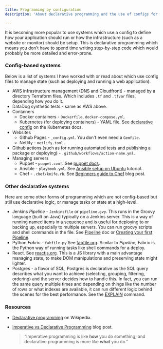 ```yaml
---
title: Programming by configuration
description: 'About declarative programming and the use of configs for managing systems '

---
```

It is becoming more popular to use systems which use a config to define how your application should run or how the infrastructure (such as a website or monitor) should be setup. This is declarative programming which means you don't have to spend time writing step-by-step code which would probably be more detailed and error-prone.

### Config-based systems

Below is a list of systems I have worked with or read about which use config files to manage state (such as deploying and running a web application).

* AWS infrastructure management (DNS and Cloudfront) - managed by a directory Terraform files. Which includes `.tf` and `.tfvar` files, depending how you do it.
* DataDog synthetic tests - same as AWS above.
* Containers
  * Docker containers - `Dockerfile`, `docker-compose.yml`.
  * Kubernetes (for deploying containers) - YAML file. See [declarative config](https://kubernetes.io/docs/tasks/manage-kubernetes-objects/declarative-config/ "https://kubernetes.io/docs/tasks/manage-kubernetes-objects/declarative-config/") on the Kubernetes docs.
* Websites
  * Github Pages - `_config.yml`. You don't even need a `Gemfile`.
  * Netlify - `netlify.toml.`
* Github actions (such as for running automated tests and publishing a package or deploying) - `.github/workflows/action-name.yml`.
* Managing servers
  * Puppet - `puppet.conf`. See [puppet docs](https://puppet.com/docs/puppet/latest/config_file_main.html).
  * Ansible - `playbook.yml`. See [Ansible setup on Ubuntu](https://www.digitalocean.com/community/tutorials/how-to-use-ansible-to-automate-initial-server-setup-on-ubuntu-18-04) tutorial.
  * Chef - `.chef/knife.rb`. See [Beginners guide to Chef](https://www.linode.com/docs/applications/configuration-management/beginners-guide-chef/) blog post.

### Other declarative systems

Here are some other forms of programming which are not config-based but still use declarative logic, or manage tasks or state at a high-level.

* Jenkins _Pipeline_ - `Jenkinsfile` or `pipeline.gvy`. This runs in the Groovy language (built on Java) typically on a Jenkins server. This is a way of running named items in a sequence and is useful for deploying to or backing up, especially to multiple servers. You can run groovy scripts and shell commands in the file. See [Pipeline](https://jenkins.io/doc/book/pipeline/)  doc or [Creating your first Pipeline](https://jenkins.io/doc/pipeline/tour/hello-world/).
* Python _Fabric -_ `fabfile.py` See [fabfile.org](http://www.fabfile.org/ "http://www.fabfile.org/"). Similar to _Pipeline_, Fabric is the Python way of running tasks like shell commands for a deploy.
* React. See [reactjs.org](https://reactjs.org/ "https://reactjs.org/"). This is a JS library with a main advantage managing state, to make DOM manipulations and preserving state might lighter.
* Postgres - a flavor of SQL, Postgres is declarative as the SQL query describes what you want to achieve (selecting, grouping, filtering, ordering) and the server decides how to handle this. In fact, you can run the same query multiple times and depending on things like the number of rows or what indexes are available, it can run different logic behind the scenes for the best performance. See the [EXPLAIN](http://postgresguide.com/performance/explain.html) command.

### Resources

* [Declarative programming](https://en.wikipedia.org/wiki/Declarative_programming) on Wikipedia.
* [Imperative vs Declarative Programming](https://tylermcginnis.com/imperative-vs-declarative-programming/ "https://tylermcginnis.com/imperative-vs-declarative-programming/") blog post.

  > “Imperative programming is like **how** you do something, and declarative programming is more like **what** you do.”